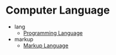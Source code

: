 
# Computer Language

- lang
	- [Programming Language](../lang/README.md)
- markup
	- [Markup Language](../markup/README.md)
